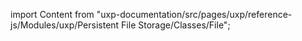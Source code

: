 
import Content from "uxp-documentation/src/pages/uxp/reference-js/Modules/uxp/Persistent File Storage/Classes/File";

<Content query="product=xd"/>

